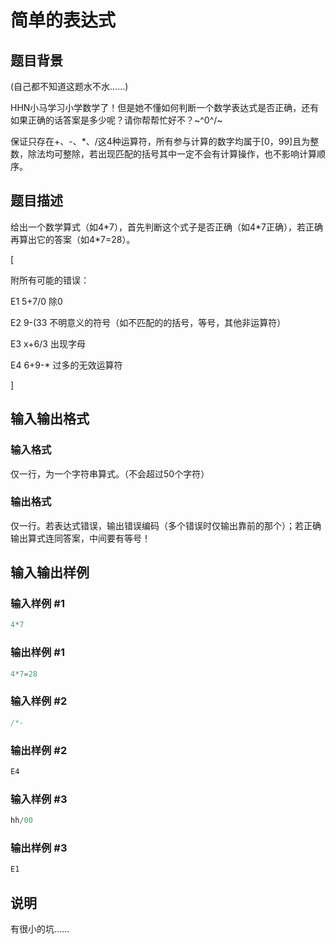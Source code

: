 # 简单的表达式

## 题目背景

(自己都不知道这题水不水……)

HHN小马学习小学数学了！但是她不懂如何判断一个数学表达式是否正确，还有如果正确的话答案是多少呢？请你帮帮忙好不？~\^0^/~

保证只存在+、-、\*、/这4种运算符，所有参与计算的数字均属于[0，99]且为整数，除法均可整除，若出现匹配的括号其中一定不会有计算操作，也不影响计算顺序。

## 题目描述

给出一个数学算式（如4\*7），首先判断这个式子是否正确（如4\*7正确），若正确再算出它的答案（如4\*7=28）。

[

附所有可能的错误：

E1 5+7/0 除0

E2 9-(33 不明意义的符号（如不匹配的的括号，等号，其他非运算符）

E3 x+6/3 出现字母

E4 6+9-\* 过多的无效运算符

]

## 输入输出格式

### 输入格式

仅一行，为一个字符串算式。（不会超过50个字符）

### 输出格式

仅一行。若表达式错误，输出错误编码（多个错误时仅输出靠前的那个）；若正确输出算式连同答案，中间要有等号！

## 输入输出样例

### 输入样例 #1

```cpp
4*7
```


### 输出样例 #1

```cpp
4*7=28
```


### 输入样例 #2

```cpp
/*-
```


### 输出样例 #2

```cpp
E4
```


### 输入样例 #3

```cpp
hh/00
```


### 输出样例 #3

```cpp
E1
```


## 说明

有很小的坑……


